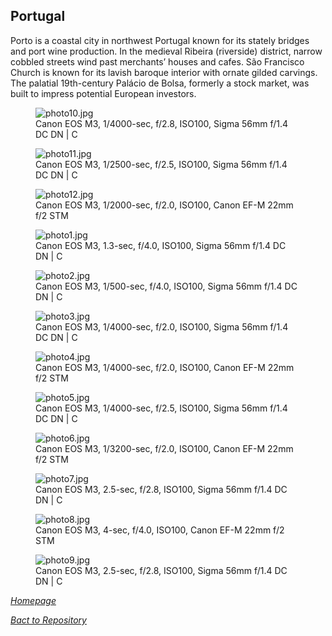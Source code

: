 ## Portugal

Porto is a coastal city in northwest Portugal known for its stately bridges and port wine production. In the medieval Ribeira (riverside) district, narrow cobbled streets wind past merchants’ houses and cafes. São Francisco Church is known for its lavish baroque interior with ornate gilded carvings. The palatial 19th-century Palácio de Bolsa, formerly a stock market, was built to impress potential European investors.

<link rel='stylesheet' href='/Shutter101/css/photo-tile.css'>
<div class='gallery'>
	<figure>
		<img src='/Shutter101/photos/Portugal/img/photo10.jpg' alt='photo10.jpg'>
		<figcaption>Canon EOS M3, 1/4000-sec, f/2.8, ISO100, Sigma 56mm f/1.4 DC DN | C</figcaption>
	</figure>
	<figure>
		<img src='/Shutter101/photos/Portugal/img/photo11.jpg' alt='photo11.jpg'>
		<figcaption>Canon EOS M3, 1/2500-sec, f/2.5, ISO100, Sigma 56mm f/1.4 DC DN | C</figcaption>
	</figure>
	<figure>
		<img src='/Shutter101/photos/Portugal/img/photo12.jpg' alt='photo12.jpg'>
		<figcaption>Canon EOS M3, 1/2000-sec, f/2.0, ISO100, Canon EF-M 22mm f/2 STM</figcaption>
	</figure>
	<figure>
		<img src='/Shutter101/photos/Portugal/img/photo1.jpg' alt='photo1.jpg'>
		<figcaption>Canon EOS M3, 1.3-sec, f/4.0, ISO100, Sigma 56mm f/1.4 DC DN | C</figcaption>
	</figure>
	<figure>
		<img src='/Shutter101/photos/Portugal/img/photo2.jpg' alt='photo2.jpg'>
		<figcaption>Canon EOS M3, 1/500-sec, f/4.0, ISO100, Sigma 56mm f/1.4 DC DN | C</figcaption>
	</figure>
	<figure>
		<img src='/Shutter101/photos/Portugal/img/photo3.jpg' alt='photo3.jpg'>
		<figcaption>Canon EOS M3, 1/4000-sec, f/2.0, ISO100, Sigma 56mm f/1.4 DC DN | C</figcaption>
	</figure>
	<figure>
		<img src='/Shutter101/photos/Portugal/img/photo4.jpg' alt='photo4.jpg'>
		<figcaption>Canon EOS M3, 1/4000-sec, f/2.0, ISO100, Canon EF-M 22mm f/2 STM</figcaption>
	</figure>
	<figure>
		<img src='/Shutter101/photos/Portugal/img/photo5.jpg' alt='photo5.jpg'>
		<figcaption>Canon EOS M3, 1/4000-sec, f/2.5, ISO100, Sigma 56mm f/1.4 DC DN | C</figcaption>
	</figure>
	<figure>
		<img src='/Shutter101/photos/Portugal/img/photo6.jpg' alt='photo6.jpg'>
		<figcaption>Canon EOS M3, 1/3200-sec, f/2.0, ISO100, Canon EF-M 22mm f/2 STM</figcaption>
	</figure>
	<figure>
		<img src='/Shutter101/photos/Portugal/img/photo7.jpg' alt='photo7.jpg'>
		<figcaption>Canon EOS M3, 2.5-sec, f/2.8, ISO100, Sigma 56mm f/1.4 DC DN | C</figcaption>
	</figure>
	<figure>
		<img src='/Shutter101/photos/Portugal/img/photo8.jpg' alt='photo8.jpg'>
		<figcaption>Canon EOS M3, 4-sec, f/4.0, ISO100, Canon EF-M 22mm f/2 STM</figcaption>
	</figure>
	<figure>
		<img src='/Shutter101/photos/Portugal/img/photo9.jpg' alt='photo9.jpg'>
		<figcaption>Canon EOS M3, 2.5-sec, f/2.8, ISO100, Sigma 56mm f/1.4 DC DN | C</figcaption>
	</figure>
</div>

*[Homepage](README.md)*

*[Bact to Repository](https://github.com/23W-GBAC/Shutter101/tree/main)*
